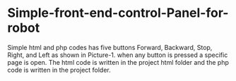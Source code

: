 # Simple-front-end-control-Panel-for-robot
Simple html and php codes has five buttons Forward, Backward, Stop, Right, and Left as shown in Picture-1. when any button is pressed a specific page is open. The html code is written in the project html folder and the php code is written in the project folder.

